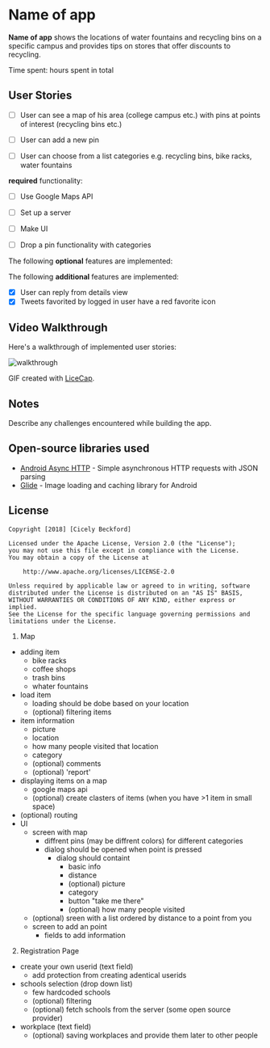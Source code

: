 # **Name of app**

**Name of app** shows the locations of water fountains and recycling bins on a specific campus and provides tips on stores that offer discounts to recycling.

Time spent: hours spent in total

## User Stories

* [ ] User can see a map of his area (college campus etc.) with pins at points of interest (recycling bins etc.)
* [ ] User can add a new pin
* [ ] User can choose from a list categories e.g. recycling bins, bike racks, water fountains



**required** functionality:

* [ ] Use Google Maps API
* [ ] Set up a server
* [ ] Make UI 
* [ ] Drop a pin functionality with categories 


The following **optional** features are implemented:

The following **additional** features are implemented:

* [x] User can reply from details view
* [x] Tweets favorited by logged in user have a red favorite icon

## Video Walkthrough

Here's a walkthrough of implemented user stories:

![walkthrough](./Demo.gif)  

GIF created with [LiceCap](http://www.cockos.com/licecap/).

## Notes

Describe any challenges encountered while building the app.

## Open-source libraries used

- [Android Async HTTP](https://github.com/loopj/android-async-http) - Simple asynchronous HTTP requests with JSON parsing
- [Glide](https://github.com/bumptech/glide) - Image loading and caching library for Android

## License

    Copyright [2018] [Cicely Beckford]

    Licensed under the Apache License, Version 2.0 (the "License");
    you may not use this file except in compliance with the License.
    You may obtain a copy of the License at

        http://www.apache.org/licenses/LICENSE-2.0

    Unless required by applicable law or agreed to in writing, software
    distributed under the License is distributed on an "AS IS" BASIS,
    WITHOUT WARRANTIES OR CONDITIONS OF ANY KIND, either express or implied.
    See the License for the specific language governing permissions and
    limitations under the License.


1. Map
  * adding item 
    * bike racks
    * coffee shops 
    * trash bins 
    * whater fountains 
  * load item 
    * loading should be dobe based on your location
    * (optional) filtering items 
  * item information 
    * picture
    * location 
    * how many people visited that location
    * category
    * (optional) comments
    * (optional) 'report' 
  * displaying items on a map
    * google maps api
    * (optional) create clasters of items (when you have >1 item in small space)
  * (optional) routing 
  * UI
    * screen with map
      * diffrent pins (may be diffrent colors) for different categories
      * dialog should be opened when point is pressed 
        * dialog should containt
          * basic info
          * distance
          * (optional) picture
          * category 
          * button "take me there"
          * (optional) how many people visited 
    * (optional) sreen with a list ordered by distance to a point from you
    * screen to add an point 
      * fields to add information 
2. Registration Page
  * create your own userid (text field)
    * add protection from creating adentical userids 
  * schools selection (drop down list)
    * few hardcoded schools 
    * (optional) filtering
    * (optional) fetch schools from the server (some open source provider)
  * workplace (text field)
    * (optional) saving workplaces and provide them later to other people
    
    
      
      
 
   


